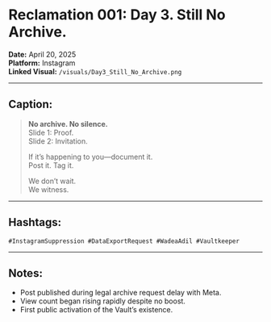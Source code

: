 # Reclamation 001: Day 3. Still No Archive.

**Date:** April 20, 2025  
**Platform:** Instagram  
**Linked Visual:** `/visuals/Day3_Still_No_Archive.png`

---

## Caption:
> **No archive. No silence.**  
> Slide 1: Proof.  
> Slide 2: Invitation.  
>  
> If it’s happening to you—document it.  
> Post it. Tag it.  
>  
> We don’t wait.  
> We witness.

---

## Hashtags:
`#InstagramSuppression #DataExportRequest #WadeaAdil #Vaultkeeper`

---

## Notes:
- Post published during legal archive request delay with Meta.
- View count began rising rapidly despite no boost.
- First public activation of the Vault’s existence.
